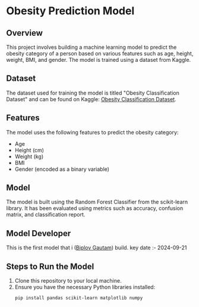 # Obesity Prediction Model

## Overview
This project involves building a machine learning model to predict the obesity category of a person based on various features such as age, height, weight, BMI, and gender. The model is trained using a dataset from Kaggle.


## Dataset
The dataset used for training the model is titled "Obesity Classification Dataset" and can be found on Kaggle: [Obesity Classification Dataset](https://www.kaggle.com/datasets/sujithmandala/obesity-classification-dataset).

## Features
The model uses the following features to predict the obesity category:
- Age
- Height (cm)
- Weight (kg)
- BMI
- Gender (encoded as a binary variable)

## Model
The model is built using the Random Forest Classifier from the scikit-learn library. It has been evaluated using metrics such as accuracy, confusion matrix, and classification report.

## Model Developer
 This is the first model that i ([Biplov Gautam](https://www.linkedin.com/in/biplov-gautam-a994ba282/)) build.
key date :- 2024-09-21

## Steps to Run the Model
1. Clone this repository to your local machine.
2. Ensure you have the necessary Python libraries installed:
   ```bash
   pip install pandas scikit-learn matplotlib numpy
